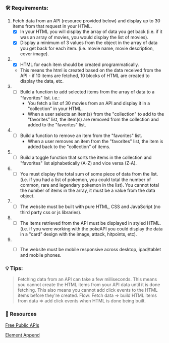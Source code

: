 ### 🛠 Requirements:

1. Fetch data from an API (resource provided below) and display up to 30 items from that request in your HTML.
   - [x] In your HTML you will display the array of data you get back (i.e. if it was an array of movies, you would display the list of movies).
   - [x] Display a minimum of 3 values from the object in the array of data you get back for each item. (i.e. movie name, movie description, cover image).
2. - [x]  HTML for each item should be created programmatically. 
    - This means the html is created  based on the data received from the API - if 10 items are fetched, 10 blocks of HTML are created to display the data, etc.
3. - [ ] Build a function to add selected items from the array of data to a "favorites" list. i.e.:
        - You fetch a list of 30 movies from an API and display it in a "collection" in your HTML.
        - When a user selects an item(s) from the "collection" to add to the "favorites" list, the item(s) are removed from the collection and added to the "favorites" list.
4. - [ ] Build a function to remove an item from the "favorites" list.
     - When a user removes an item from the "favorites" list, the item is added back to the "collection" of items.
5. - [ ] Build a toggle function that sorts the items in the collection and "favorites" list alphabetically (A-Z) and vice versa (Z-A).
6.  - [ ] You must display the total sum of some piece of data from the list. (i.e. if you had a list of pokemon, you could total the number of common, rare and legendary pokemon in the list). You cannot total the number of items in the array, it must be a value from the data object.
7.  - [ ] The website must be built with pure HTML, CSS and JavaScript (no third party css or js libraries).
8. - [ ] The items retrieved from the API must be displayed in styled HTML. (i.e. if you were working with the pokeAPI you could display the data in a "card" design with the image, attack, hitpoints, etc).
9.  - [ ] The website must be mobile responsive across desktop, ipad/tablet and mobile phones.


### 💡 Tips:
> Fetching data from an API can take a few milliseconds. This means you cannot create the HTML items from your API data until it is done fetching. This also means you cannot add click events to the HTML items before they're created.
    Flow: Fetch data => build HTML items from data => add click events when HTML is done being built.


### 📁 Resources
[Free Public APIs](https://github.com/public-apis/public-apis)

[Element Append](https://developer.mozilla.org/en-US/docs/Web/API/Element/append)